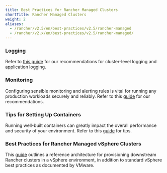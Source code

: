 ```yaml
---
title: Best Practices for Rancher Managed Clusters
shortTitle: Rancher Managed Clusters
weight: 2
aliases:
  - /rancher/v2.5/en/best-practices/v2.5/rancher-managed
  - /rancher/v2.x/en/best-practices/v2.5/rancher-managed/
---
```


### Logging

Refer to [this guide](./logging) for our recommendations for cluster-level logging and application logging.

### Monitoring

Configuring sensible monitoring and alerting rules is vital for running any production workloads securely and reliably. Refer to this [guide](./monitoring) for our recommendations.

### Tips for Setting Up Containers

Running well-built containers can greatly impact the overall performance and security of your environment. Refer to this [guide](./containers) for tips.

### Best Practices for Rancher Managed vSphere Clusters

This [guide](./managed-vsphere) outlines a reference architecture for provisioning downstream Rancher clusters in a vSphere environment, in addition to standard vSphere best practices as documented by VMware.
